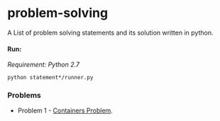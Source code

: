 # problem-solving
A List of problem solving statements and its solution written in python.


#### Run: 

*Requirement: Python 2.7*

```
python statement*/runner.py
```

### Problems

* Problem 1 - [Containers Problem]("statement1/README.md"). 